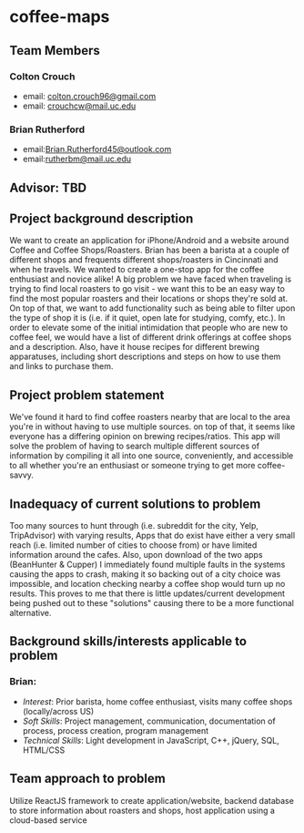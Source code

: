  # coffee-maps

## Team Members
### Colton Crouch
* email: colton.crouch96@gmail.com
* email: crouchcw@mail.uc.edu

### Brian Rutherford
* email:Brian.Rutherford45@outlook.com
* email:rutherbm@mail.uc.edu

## Advisor: TBD

## Project background description
We want to create an application for iPhone/Android and a website around Coffee and Coffee Shops/Roasters. Brian has been a barista at a couple of different shops and frequents different shops/roasters in Cincinnati and when he travels. We wanted to create a one-stop app for the coffee enthusiast and novice alike! A big problem we have faced when traveling is trying to find local roasters to go visit - we want this to be an easy way to find the most popular roasters and their locations or shops they're sold at. On top of that, we want to add functionality such as being able to filter upon the type of shop it is (i.e. if it quiet, open late for studying, comfy, etc.). In order to elevate some of the initial intimidation that people who are new to coffee feel, we would have a list of different drink offerings at coffee shops and a description. Also, have it house recipes for different brewing apparatuses, including short descriptions and steps on how to use them and links to purchase them.

## Project problem statement
We've found it hard to find coffee roasters nearby that are local to the area you're in without having to use multiple sources. on top of that, it seems like everyone has a differing opinion on brewing recipes/ratios. This app will solve the problem of having to search multiple different sources of information by compiling it all into one source, conveniently, and accessible to all whether you're an enthusiast or someone trying to get more coffee-savvy.

## Inadequacy of current solutions to problem
Too many sources to hunt through (i.e. subreddit for the city, Yelp, TripAdvisor) with varying results, Apps that do exist have either a very small reach (i.e. limited number of cities to choose from) or have limited information around the cafes. Also, upon download of the two apps (BeanHunter & Cupper) I immediately found multiple faults in the systems causing the apps to crash, making it so backing out of a city choice was impossible, and location checking nearby a coffee shop would turn up no results. This proves to me that there is little updates/current development being pushed out to these "solutions" causing there to be a more functional alternative. 

## Background skills/interests applicable to problem
### Brian: 
* _Interest_: Prior barista, home coffee enthusiast, visits many coffee shops (locally/across US) 
* _Soft Skills_: Project management, communication, documentation of process, process creation, program management
* _Technical Skills_: Light development in JavaScript, C++, jQuery, SQL, HTML/CSS

## Team approach to problem
Utilize ReactJS framework to create application/website, backend database to store information about roasters and shops, host application using a cloud-based service
